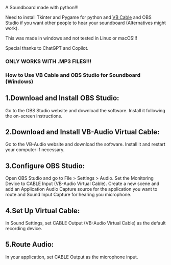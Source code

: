 A Soundboard made with python!!!

Need to install Tkinter and Pygame for python and [VB Cable](https://vb-audio.com/Cable/) and OBS Studio if you want other people to hear your soundboard (Alternatives might work).

This was made in windows and not tested in Linux or macOS!!!

Special thanks to ChatGPT and Copilot.

### ONLY WORKS WITH .MP3 FILES!!!

### How to Use VB Cable and OBS Studio for Soundboard (Windows)

## 1.Download and Install OBS Studio:

Go to the OBS Studio website and download the software.
Install it following the on-screen instructions.

## 2.Download and Install VB-Audio Virtual Cable:

Go to the VB-Audio website and download the software.
Install it and restart your computer if necessary.

## 3.Configure OBS Studio:

Open OBS Studio and go to File > Settings > Audio.
Set the Monitoring Device to CABLE Input (VB-Audio Virtual Cable).
Create a new scene and add an Application Audio Capture source for the application you want to route and Sound Input Capture for hearing you microphone.

## 4.Set Up Virtual Cable:

In Sound Settings, set CABLE Output (VB-Audio Virtual Cable) as the default recording device.

## 5.Route Audio:

In your application, set CABLE Output as the microphone input.
